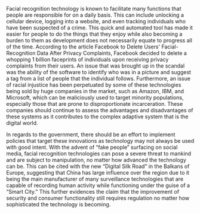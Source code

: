 Facial recognition technology is known to facilitate many functions that people are responsible for on a daily basis. This can include unlocking a cellular device, logging into a website, and even tracking individuals who have been suspected of a crime. This quick and automated tool has made it easier for people to do the things that they enjoy while also becoming a burden to them as development does not necessarily equate to progress all of the time. According to the article Facebook to Delete Users' Facial-Recognition Data After Privacy Complaints, Facebook decided to delete a whopping 1 billion faceprints of individuals upon receiving privacy complaints from their users. An issue that was brought up in the scandal was the ability of the software to identify who was in a picture and suggest a tag from a list of people that the individual follows. Furthermore, an issue of racial injustice has been perpetuated by some of these technologies being sold by huge companies in the market, such as Amazon, IBM, and Microsoft, which can be maliciously used to target minority populations, especially those that are prone to disproportionate incarceration. These companies should continue to assess the advantages and disadvantages of these systems as it contributes to the complex adaptive system that is the digital world. 

In regards to the government, there should be an effort to implement policies that target these innovations as technology may not always be used with good intent. With the advent of “fake people” surfacing on social media, facial recognition technologies can pose a severe threat to mankind and are subject to manipulation, no matter how advanced the technology can be. This can be cited with the new “Digital Silk Road” in the Balkans of Europe, suggesting that China has large influence over the region due to it being the main manufacturer of many surveillance technologies that are capable of recording human activity while functioning under the guise of a “Smart City.” This further evidences the claim that the improvement of security and consumer functionality still requires regulation no matter how sophisticated the technology is becoming. 
